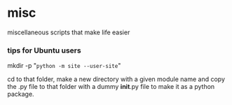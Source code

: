 # misc
miscellaneous scripts that make life easier

### tips for Ubuntu users
mkdir -p "`python -m site --user-site`"

cd to that folder, make a new directory with a given module name and copy the .py file to that folder with a dummy __init__.py file to make it as a python package.
